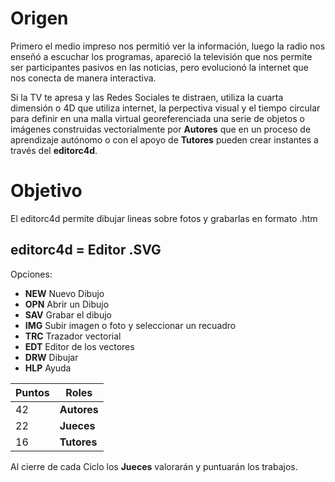 # Origen

Primero el medio impreso nos permitió ver la información, luego la radio nos enseñó a escuchar los programas, apareció la televisión que nos permite ser participantes pasivos en las noticias, pero evolucionó la internet que nos conecta de manera interactiva.

Si la TV te apresa y las Redes Sociales te distraen, utiliza la cuarta dimensión o 4D que utiliza internet, la perpectiva visual y el tiempo circular para definir en una malla virtual georeferenciada una serie de objetos o imágenes construidas vectorialmente por **Autores** que en un proceso de aprendizaje autónomo o con el apoyo de **Tutores** pueden crear instantes a través del **editorc4d**. 

# Objetivo

El editorc4d permite dibujar lineas sobre fotos y grabarlas en formato .htm

## editorc4d = Editor .SVG
Opciones:
* **NEW** Nuevo Dibujo
* **OPN** Abrir un Dibujo
* **SAV** Grabar el dibujo
* **IMG** Subir imagen o foto y seleccionar un recuadro
* **TRC** Trazador vectorial 
* **EDT** Editor de los vectores
* **DRW** Dibujar 
* **HLP** Ayuda

| Puntos |    Roles    |
| ------ | ------------|
|   42   | **Autores** |
|   22   | **Jueces**  |
|   16   | **Tutores** |

Al cierre de  cada Ciclo los **Jueces** valorarán y puntuarán los trabajos.
